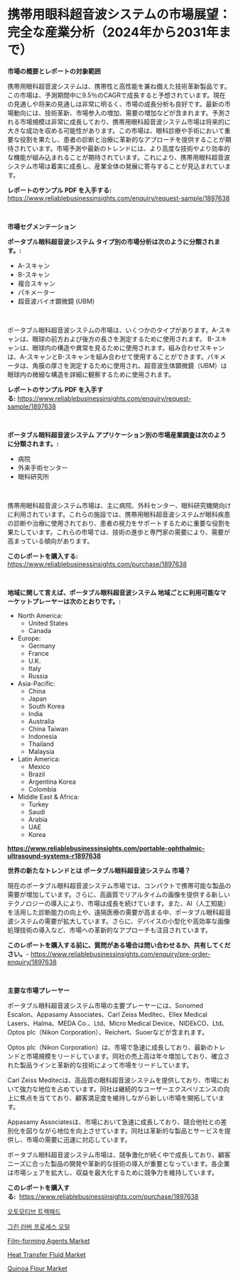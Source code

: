 <p><h1>携帯用眼科超音波システムの市場展望：完全な産業分析（2024年から2031年まで）</h1></p><p><strong>市場の概要とレポートの対象範囲</strong></p>
<p><p>携帯用眼科超音波システムは、携帯性と高性能を兼ね備えた技術革新製品です。この市場は、予測期間中に9.5％のCAGRで成長すると予想されています。現在の見通しや将来の見通しは非常に明るく、市場の成長分析も良好です。最新の市場動向には、技術革新、市場参入の増加、需要の増加などが含まれます。予測される市場規模は非常に成長しており、携帯用眼科超音波システム市場は将来的に大きな成功を収める可能性があります。この市場は、眼科診療や手術において重要な役割を果たし、患者の診断と治療に革新的なアプローチを提供することが期待されています。市場予測や最新のトレンドには、より高度な技術やより効率的な機能が組み込まれることが期待されています。これにより、携帯用眼科超音波システム市場は着実に成長し、産業全体の発展に寄与することが見込まれています。</p></p>
<p><strong>レポートのサンプル PDF を入手する:</strong> <a href="https://www.reliablebusinessinsights.com/enquiry/request-sample/1897638">https://www.reliablebusinessinsights.com/enquiry/request-sample/1897638</a></p>
<p>&nbsp;</p>
<p><strong>市場セグメンテーション</strong></p>
<p><strong>ポータブル眼科超音波システム タイプ別の市場分析は次のように分類されます。:</strong></p>
<p><ul><li>A-スキャン</li><li>B-スキャン</li><li>複合スキャン</li><li>パキメーター</li><li>超音波バイオ顕微鏡 (UBM)</li></ul></p>
<p>&nbsp;</p>
<p><p>ポータブル眼科超音波システムの市場は、いくつかのタイプがあります。A-スキャンは、眼球の前方および後方の長さを測定するために使用されます。 B-スキャンは、眼球内の構造や異常を見るために使用されます。組み合わせスキャンは、A-スキャンとB-スキャンを組み合わせて使用することができます。パキメータは、角膜の厚さを測定するために使用され、超音波生体顕微鏡（UBM）は眼球内の微細な構造を詳細に観察するために使用されます。</p></p>
<p><strong>レポートのサンプル PDF を入手する:</strong>&nbsp;<a href="https://www.reliablebusinessinsights.com/enquiry/request-sample/1897638">https://www.reliablebusinessinsights.com/enquiry/request-sample/1897638</a></p>
<p>&nbsp;</p>
<p><strong> ポータブル眼科超音波システム アプリケーション別の市場産業調査は次のように分類されます。:</strong></p>
<p><ul><li>病院</li><li>外来手術センター</li><li>眼科研究所</li></ul></p>
<p>&nbsp;</p>
<p><p>携帯用眼科超音波システム市場は、主に病院、外科センター、眼科研究機関向けに利用されています。これらの施設では、携帯用眼科超音波システムが眼科疾患の診断や治療に使用されており、患者の視力をサポートするために重要な役割を果たしています。これらの市場では、技術の進歩と専門家の需要により、需要が高まっている傾向があります。</p></p>
<p><strong>このレポートを購入する:</strong>&nbsp; <a href="https://www.reliablebusinessinsights.com/purchase/1897638">https://www.reliablebusinessinsights.com/purchase/1897638</a></p>
<p>&nbsp;</p>
<p><strong>地域に関して言えば、ポータブル眼科超音波システム 地域ごとに利用可能なマーケットプレーヤーは次のとおりです。:</strong></p>
<p><ul>
    <li>
        North America:
        <ul>
            <li>United States</li>
            <li>Canada</li>
        </ul>
    </li>
    <li>
        Europe:
        <ul>
            <li>Germany</li>
            <li>France</li>
            <li>U.K.</li>
            <li>Italy</li>
            <li>Russia</li>
        </ul>
    </li>
    <li>
        Asia-Pacific:
        <ul>
            <li>China</li>
            <li>Japan</li>
            <li>South Korea</li>
            <li>India</li>
            <li>Australia</li>
            <li>China Taiwan</li>
            <li>Indonesia</li>
            <li>Thailand</li>
            <li>Malaysia</li>
        </ul>
    </li>
    <li>
        Latin America:
        <ul>
            <li>Mexico</li>
            <li>Brazil</li>
            <li>Argentina Korea</li>
            <li>Colombia</li>
        </ul>
    </li>
    <li>
        Middle East & Africa:
        <ul>
            <li>Turkey</li>
            <li>Saudi</li>
            <li>Arabia</li>
            <li>UAE</li>
            <li>Korea</li>
        </ul>
    </li>
    </ul></p>
<p><strong><a href="https://www.reliablebusinessinsights.com/portable-ophthalmic-ultrasound-systems-r1897638">https://www.reliablebusinessinsights.com/portable-ophthalmic-ultrasound-systems-r1897638</a></strong>&nbsp;</p>
<p><strong>世界の新たなトレンドとは ポータブル眼科超音波システム 市場？</strong></p>
<p><p>現在のポータブル眼科超音波システム市場では、コンパクトで携帯可能な製品の需要が増加しています。さらに、高画質でリアルタイムの画像を提供する新しいテクノロジーの導入により、市場は成長を続けています。また、AI（人工知能）を活用した診断能力の向上や、遠隔医療の需要が高まる中、ポータブル眼科超音波システムの需要が拡大しています。さらに、デバイスの小型化や高効率な画像処理技術の導入など、市場への革新的なアプローチも注目されています。</p></p>
<p><strong>このレポートを購入する前に、質問がある場合は問い合わせるか、共有してください。</strong>- <a href="https://www.reliablebusinessinsights.com/enquiry/pre-order-enquiry/1897638">https://www.reliablebusinessinsights.com/enquiry/pre-order-enquiry/1897638</a></p>
<p>&nbsp;</p>
<p><strong>主要な市場プレーヤー</strong></p>
<p><p>ポータブル眼科超音波システム市場の主要プレーヤーには、Sonomed Escalon、Appasamy Associates、Carl Zeiss Meditec、Ellex Medical Lasers、Halma、MEDA Co.、Ltd、Micro Medical Device、NIDEkCO、Ltd、Optos plc（Nikon Corporation）、Reichert、Suoerなどが含まれます。</p><p>Optos plc（Nikon Corporation）は、市場で急速に成長しており、最新のトレンドと市場規模をリードしています。同社の売上高は年々増加しており、確立された製品ラインと革新的な技術によって市場をリードしています。</p><p>Carl Zeiss Meditecは、高品質の眼科超音波システムを提供しており、市場において強力な地位を占めています。同社は継続的なユーザーエクスペリエンスの向上に焦点を当てており、顧客満足度を維持しながら新しい市場を開拓しています。</p><p>Appasamy Associatesは、市場において急速に成長しており、競合他社との差別化を図りながら地位を向上させています。同社は革新的な製品とサービスを提供し、市場の需要に迅速に対応しています。</p><p>ポータブル眼科超音波システム市場は、競争激化が続く中で成長しており、顧客ニーズに合った製品の開発や革新的な技術の導入が重要となっています。各企業は市場シェアを拡大し、収益を最大化するために競争力を維持しています。</p></p>
<p><strong>このレポートを購入する:</strong>&nbsp;&nbsp;<a href="https://www.reliablebusinessinsights.com/purchase/1897638">https://www.reliablebusinessinsights.com/purchase/1897638</a></p>
<p><p><a href="https://github.com/hasanrajibul387/Market-Research-Report-List-1/blob/main/9390341108943.md">오토모티브 트랙패드</a></p><p><a href="https://github.com/victorsharp87978/Market-Research-Report-List-1/blob/main/4112041108942.md">그린 러버 프로세스 오일</a></p><p><a href="https://github.com/jhcraigie/Market-Research-Report-List-3/blob/main/film-forming-agents-market.md">Film-forming Agents Market</a></p><p><a href="https://github.com/PeterParrish5/Market-Research-Report-List-5/blob/main/heat-transfer-fluid-market.md">Heat Transfer Fluid Market</a></p><p><a href="https://issuu.com/reportprime-2/docs/quinoa-flour-market-size-2030.pptx">Quinoa Flour Market</a></p></p>